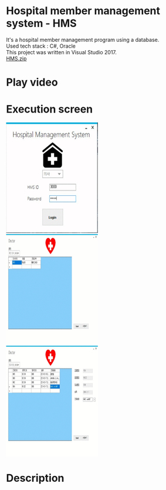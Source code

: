 # Hospital member management system - HMS
It's a hospital member management program using a database. <br>
Used tech stack : C#, Oracle <br>
This project was written in Visual Studio 2017. <br>
[HMS.zip](HMS.zip) <br>

# Play video


# Execution screen
<div><img src="images/doctor_gif1.GIF" width="250" height="300"></div>
<div><img src="images/doctor_gif2.GIF" width="250" height="300"></div>
<div><img src="images/doctor_gif3.GIF" width="250" height="300"></div>

# Description

